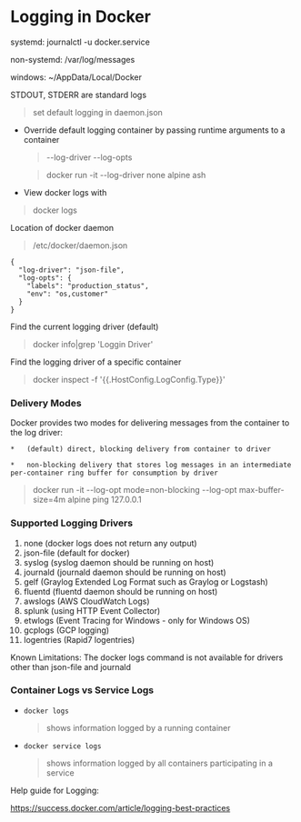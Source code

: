 # Logging in Docker

systemd: journalctl -u docker.service

non-systemd: /var/log/messages

windows: ~/AppData/Local/Docker

STDOUT, STDERR are standard logs

>   set default logging in daemon.json


*   Override default logging container by passing runtime arguments to a container

    >   --log-driver --log-opts

    >   docker run -it --log-driver none alpine ash


* View docker logs with

>   docker logs <container-name>

Location of docker daemon

>   /etc/docker/daemon.json

```
{
  "log-driver": "json-file",
  "log-opts": {
    "labels": "production_status",
    "env": "os,customer"
  }
}
```

Find the current logging driver (default)

>   docker info|grep 'Loggin Driver'

Find the logging driver of a specific container

>   docker inspect -f '{{.HostConfig.LogConfig.Type}}' <CONTAINER>

### Delivery Modes

Docker provides two modes for delivering messages from the container to the log driver:

    *   (default) direct, blocking delivery from container to driver

    *   non-blocking delivery that stores log messages in an intermediate per-container ring buffer for consumption by driver

>   docker run -it --log-opt mode=non-blocking --log-opt max-buffer-size=4m alpine ping 127.0.0.1

### Supported Logging Drivers

1.  none (docker logs does not return any output)
2.  json-file (default for docker)
3.  syslog (syslog daemon should be running on host)
4.  journald (journald daemon should be running on host)
5.  gelf (Graylog Extended Log Format such as Graylog or Logstash)
6.  fluentd (fluentd daemon should be running on host)
7.  awslogs (AWS CloudWatch Logs)
8.  splunk (using HTTP Event Collector)
9.  etwlogs (Event Tracing for Windows - only for Windows OS)
10. gcplogs (GCP logging)
11. logentries (Rapid7 logentries)

Known Limitations:  The docker logs command is not available for drivers other than json-file and journald

### Container Logs vs Service Logs

*   `docker logs`

    >   shows information logged by a running container

*   `docker service logs`

    >   shows information logged by all containers participating in a service

Help guide for Logging:

https://success.docker.com/article/logging-best-practices
